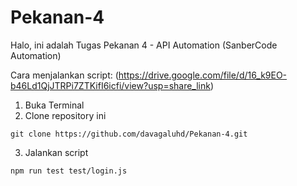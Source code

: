 # Pekanan-4
Halo, ini adalah Tugas Pekanan 4 - API Automation (SanberCode Automation) 

Cara menjalankan script:
(https://drive.google.com/file/d/16_k9EO-b46Ld1QjJTRPi7ZTKifI6icfi/view?usp=share_link)

1. Buka Terminal
2. Clone repository ini
```
git clone https://github.com/davagaluhd/Pekanan-4.git
```
3. Jalankan script 
```
npm run test test/login.js
```
